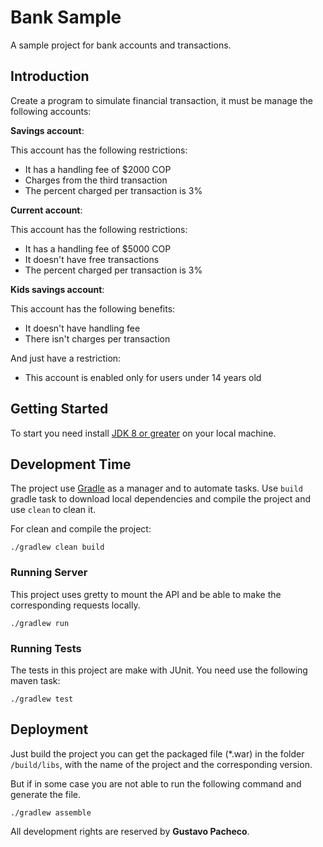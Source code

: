 # Bank Sample

A sample project for bank accounts and transactions. 


## Introduction

Create a program to simulate financial transaction, it must be manage
the following accounts:

**Savings account**:

This account has the following restrictions:
- It has a handling fee of $2000 COP
- Charges from the third transaction
- The percent charged per transaction is 3%

**Current account**:

This account has the following restrictions:
- It has a handling fee of $5000 COP
- It doesn't have free transactions
- The percent charged per transaction is 3%

**Kids savings account**:

This account has the following benefits:
- It doesn't have handling fee
- There isn't charges per transaction

And just have a restriction:
- This account is enabled only for users under 14 years old


## Getting Started

To start you need install [JDK 8 or greater](http://openjdk.java.net/)
on your local machine.


## Development Time

The project use [Gradle](https://gradle.org/) as a manager and to automate 
tasks. Use `build` gradle task to download local dependencies and compile 
the project and use `clean` to clean it.

For clean and compile the project:
```
./gradlew clean build
```

### Running Server
This project uses gretty to mount the API and be able to make the 
corresponding requests locally.
```
./gradlew run
```

### Running Tests
The tests in this project are make with JUnit. You need use the 
following maven task:
```
./gradlew test
```

## Deployment
Just build the project you can get the packaged file (*.war) in the folder 
`/build/libs`, with the name of the project and the corresponding version.

But if in some case you are not able to run the following command and 
generate the file.
```
./gradlew assemble
```

All development rights are reserved by **Gustavo Pacheco**.

